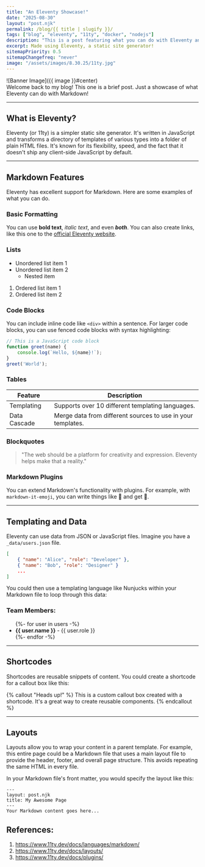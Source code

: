 ```yaml
---
title: "An Eleventy Showcase!"
date: "2025-08-30"
layout: "post.njk"
permalink: /blog/{{ title | slugify }}/
tags: ["blog", "eleventy", "11ty", "docker", "nodejs"]
description: "This is a post featuring what you can do with Eleventy and Markdown!"
excerpt: Made using Eleventy, a static site generator!
sitemapPriority: 0.5
sitemapChangefreq: "never"
image: "/assets/images/8.30.25/11ty.jpg"
---
```


![Banner Image]({{ image }}#center)
<br/>
Welcome back to my blog! This one is a brief post. Just a showcase of what Eleventy can do with Markdown!

---

## What is Eleventy?
Eleventy (or 11ty) is a simpler static site generator. It's written in JavaScript and transforms a directory of templates of various types into a folder of plain HTML files. It's known for its flexibility, speed, and the fact that it doesn't ship any client-side JavaScript by default.

---

## Markdown Features
Eleventy has excellent support for Markdown. Here are some examples of what you can do.

### Basic Formatting
You can use **bold text**, *italic text*, and even ***both***. You can also create links, like this one to the [official Eleventy website](https://www.11ty.dev/).

### Lists
* Unordered list item 1
* Unordered list item 2
    * Nested item

1.  Ordered list item 1
2.  Ordered list item 2

### Code Blocks
You can include inline code like `<div>` within a sentence. For larger code blocks, you can use fenced code blocks with syntax highlighting:

```js
// This is a JavaScript code block
function greet(name) {
    console.log(`Hello, ${name}!`);
}
greet('World');
```

### Tables

| Feature         | Description                                                 |
| --------------- | ----------------------------------------------------------- |
| Templating      | Supports over 10 different templating languages.            |
| Data Cascade    | Merge data from different sources to use in your templates. |

### Blockquotes
> "The web should be a platform for creativity and expression. Eleventy helps make that a reality."

### Markdown Plugins
You can extend Markdown's functionality with plugins. For example, with `markdown-it-emoji`, you can write things like :tada: and get 🎉.

***

## Templating and Data
Eleventy can use data from JSON or JavaScript files. Imagine you have a `_data/users.json` file. 

```json
[
    { "name": "Alice", "role": "Developer" },
    { "name": "Bob", "role": "Designer" }
    ...
]
```

You could then use a templating language like Nunjucks within your Markdown file to loop through this data:

### Team Members:
<ul>
{%- for user in users -%}
    <li><strong>{{ user.name }}</strong> - {{ user.role }}</li>
{%- endfor -%}
</ul>

---

## Shortcodes
Shortcodes are reusable snippets of content. You could create a shortcode for a callout box like this:

{% callout "Heads up!" %}
This is a custom callout box created with a shortcode. It's a great way to create reusable components.
{% endcallout %}

---

## Layouts
Layouts allow you to wrap your content in a parent template. For example, this entire page could be a Markdown file that uses a main layout file to provide the header, footer, and overall page structure. This avoids repeating the same HTML in every file.

In your Markdown file's front matter, you would specify the layout like this:

```
---
layout: post.njk
title: My Awesome Page
---
Your Markdown content goes here...
```

## References: 

1. <https://www.11ty.dev/docs/languages/markdown/>
2. <https://www.11ty.dev/docs/layouts/>
3. <https://www.11ty.dev/docs/plugins/>